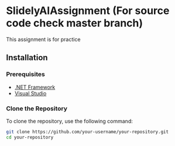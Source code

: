 # SlidelyAIAssignment (For source code check master branch)
This assignment is for practice


## Installation

### Prerequisites

- [.NET Framework](https://dotnet.microsoft.com/download/dotnet-framework)
- [Visual Studio](https://visualstudio.microsoft.com/)

### Clone the Repository

To clone the repository, use the following command:

```sh
git clone https://github.com/your-username/your-repository.git
cd your-repository

